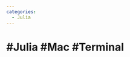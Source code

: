 ```yaml
---
categories:
  - Julia
---
```


# #Julia #Mac #Terminal




<!--stackedit_data:
eyJoaXN0b3J5IjpbNzI5Njk5OTg2XX0=
-->
